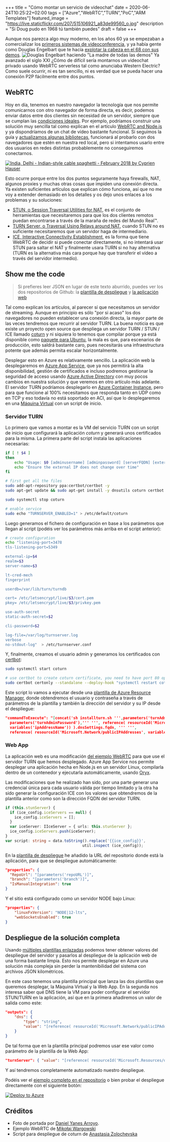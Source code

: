 +++
title =  "Cómo montar un servicio de videochat"
date = 2020-06-24T10:25:22+02:00
tags = ["Azure","WebRTC","TURN","PoC","ARM Templates"]
featured_image = "https://live.staticflickr.com/207/515106921_a83de99560_o.jpg"
description = "Si Doug pudo en 1968 tú también puedes"
draft = false
+++


Aunque nos parezca algo muy moderno, en los años 60 ya se empezaban a comercializar los [primeros sistemas de videoconferencia][pinkponk], y ya había gente como Douglas Engelbart que te hacía [explotar la cabeza en el 68 con sus demos][motherofalldemos].
![Douglas Engelbart haciendo "La madre de todas las demos"](/como-montar-videochat/engelbartdemo.png "La demo de la lista de la compra de Doug")
Ya avanzado el siglo XXI ¿Cómo de difícil sería montarnos un videochat privado usando WebRTC serverless tal como anunciaba Western Electric? Como suele ocurrir, ni es tan sencillo, ni es verdad que se pueda hacer una conexión P2P fácilmente entre dos puntos.

## WebRTC

Hoy en día, tenemos en nuestro navegador la tecnología que nos permite comunicarnos con otro navegador de forma directa, es decir, podemos enviar datos entre dos clientes sin necesidad de un servidor, siempre que se cumplan las [condiciones ideales][spherical_cow]. Por ejemplo, podríamos construir una solución muy sencilla tal como explican en el artículo [WebRTC and Node.js][webrtcdemo] y ya dispondríamos de un chat de vídeo bastante funcional. Si seguimos la guía y [actualizamos algunas bibliotecas][videochatgit], funcionará al probarlo con dos navegadores que estén en nuestra red local, pero si intentamos usarlo entre dos usuarios en redes distintas probablemente no conseguiremos conectarnos.

[![India, Delhi - Indian-style cable spaghetti - February 2018 by Cyprien Hauser](https://live.staticflickr.com/65535/49204696853_6df9abbc5c_c.jpg)](https://flic.kr/p/2hY3W7i "A ver si encuentras qué cable es el tuyo")

Esto ocurre porque entre los dos puntos seguramente haya firewalls, NAT, algunos proxies y muchas otras cosas que impiden una conexión directa. Ya existen suficientes artículos que explican cómo funciona, así que no me voy a extender demasiado en los detalles y os dejo unos enlaces a los problemas y su soluciones:

* [STUN, o Session Traversal Utilities for NAT][STUN], es el conjunto de herramientas que necesitaremos para que los dos clientes remotos puedan encontrarse a través de la maraña de redes del Mundo Real&trade;.
* [TURN Server, o Traversal Using Relays around NAT][TURN], cuando STUN no es suficiente necesitaremos que un servidor haga de intermediario.
* [ICE, Interactive Connectivity Establishment][ICE], es la forma que tiene WebRTC de decidir si puede conectar directamente, si no intentará usar STUN para saltar el NAT y finalmente usara TURN si no hay alternativa (TURN es la alternativa más cara porque hay que transferir el vídeo a través del servidor intermedio).

## Show me the code

> Si prefieres leer JSON en lugar de este texto aburrido, puedes ver los dos repositorios de Github: la [plantilla de despliegue][videochatgit] y [la aplicación web][webappgit]

Tal como explican los artículos, al parecer sí que necesitamos un servidor de streaming. Aunque en principio es sólo "por si acaso" los dos navegadores no pueden establecer una conexión directa, la mayor parte de las veces tendremos que recurrir al servidor TURN. La buena noticia es que existe un proyecto open source que despliega un servidor TURN / STUN / ICE llamado [coturn][coturngit] y ni siquiera lo tenemos que compilar porque ya está disponible como [paquete para Ubuntu][coturn], la mala es que, para escenarios de producción, esto saldrá bastante caro, pues necesitarás una infraestructura potente que además permita escalar horizontalmente.

Desplegar esto en Azure es relativamente sencillo. La aplicación web la desplegaremos en [Azure App Service][appservice], que ya nos permitirá la alta disponibilidad, gestión de certificados e incluso podremos gestionar la seguridad de acceso usando [Azure Active Directory][aad] con muy pocos cambios en nuestra solución y que veremos en otro artículo más adelante. El servidor TURN podríamos desplegarlo en [Azure Container Instance][aci], pero para que funcione al 100% necesitamos que responda tanto en UDP como en TCP y eso todavía no está soportado en ACI, así que lo desplegaremos en una [Máquina Virtual][vm] con un script de inicio.

### Servidor TURN

Lo primero que vamos a montar es la VM del servicio TURN con un script de inicio que configurará la aplicación *coturn* y generará unos certificados para la misma. La primera parte del script instala las aplicaciones necesarias:

```bash
if [ ! $4 ]
then
    echo "Usage: $0 [adminusername] [adminpassword] [serverFQDN] [externalip]"
    echo "Ensure the external IP does not change over time"
fi

# first get all the files
sudo add-apt-repository ppa:certbot/certbot -y
sudo apt-get update && sudo apt-get install -y dnsutils coturn certbot

sudo systemctl stop coturn

# enable service
sudo echo "TURNSERVER_ENABLED=1" > /etc/default/coturn
```

Luego generamos el fichero de configuración en base a los parámetros que llegan al script (podéis ver los parámetros más arriba en el script anterior):

```bash
# create configuration
echo "listening-port=3478
tls-listening-port=5349

external-ip=$4
realm=$3
server-name=$3

lt-cred-mech
fingerprint

userdb=/var/lib/turn/turndb

cert= /etc/letsencrypt/live/$3/cert.pem
pkey= /etc/letsencrypt/live/$3/privkey.pem

use-auth-secret
static-auth-secret=$2

cli-password=$2

log-file=/var/log/turnserver.log
verbose
no-stdout-log"  > /etc/turnserver.conf
```

Y, finalmente, creamos el usuario admin y generamos los certificados con [certbot][certbot]:

```bash
sudo systemctl start coturn

# use certbot to create coturn certificate, you need to have port 80 open to allow the certbot to verify
sudo certbot certonly --standalone --deploy-hook "systemctl restart coturn" -d $3 --agree-tos --no-eff-email --register-unsafely-without-email
```

Este script lo vamos a ejecutar desde una [plantilla de Azure Resource Manager][turnserverdeploy], donde obtendremos el usuario y contraseña a través de parámetros de la plantilla y también la dirección del servidor y su IP desde el despliegue:

```json
"commandToExecute": "[concat('sh installturn.sh ''',parameters('turnAdmin'),''' ''',
  parameters('turnAdminPassword'),''' ''', reference( resourceId('Microsoft.Network/publicIPAddresses',
  variables('ipAddressName')) ).dnsSettings.fqdn, ''' ''',
  reference( resourceId('Microsoft.Network/publicIPAddresses', variables('ipAddressName')) ).ipAddress, '''')]"
```

### Web App

La aplicación web es una modificación [del ejemplo WebRTC][webrtcdemo] para que use el servidor TURN que hemos desplegado. Azure App Service nos permite desplegar una aplicación hecha en Node.js en un servidor Linux, compilarla dentro de un contenedor y ejecutarla automáticamente, usando [Oryx][oryx].

Las modificaciones que he realizado han sido, por una parte generar una credencial única para cada usuario válida por tiempo limitado y la otra ha sido generar la configuración ICE con los valores que obtendremos de la plantilla anterior como son la dirección FQDN del servidor TURN.

```Typescript
if (this.stunServer) {
  if (ice_config.iceServers == null) {
    ice_config.iceServers = [];
  }
  var iceServer: IIceServer = { urls: this.stunServer };
  ice_config.iceServers.push(iceServer);
}
var script: string = data.toString().replace('{{ice_config}}',
                                  util.inspect (ice_config));
```

En la [plantilla de despliegue][webappgit] he añadido la URL del repositorio donde está la aplicación, para que se despliegue automáticamente:

```json
"properties": {
  "RepoUrl": "[parameters('repoURL')]",
  "branch": "[parameters('branch')]",
  "IsManualIntegration": true
}
```

Y el sitio está configurado como un servidor NODE bajo Linux:

```json
"properties": {
    "linuxFxVersion": "NODE|12-lts",
    "webSocketsEnabled": true
}
```

## Despliegue de la solución completa

Usando [múltiples plantillas enlazadas][linkedtemplates] podemos tener obtener valores del despliegue del servidor y pasarlos al despliegue de la aplicación web de una forma bastante limpia. Esto nos permite desplegar en Azure una solución más compleja sin perder la mantenibilidad del sistema con archivos JSON kilométricos.

En este caso tenemos una plantilla principal que lanza las dos plantillas que queremos desplegar, la Máquina Virtual y la Web App. En la segunda nos interesa saber qué DNS tiene la VM para poder configurar el servidor STUN/TURN en la aplicación, así que en la primera añadiremos un valor de salida como este:

```json
"outputs": {
    "dns": {
        "type": "string",
        "value": "[reference( resourceId('Microsoft.Network/publicIPAddresses', variables('ipAddressName')) ).dnsSettings.fqdn]"
    }
}
```

De tal forma que en la plantilla principal podremos usar ese valor como parámetro de la plantilla de la Web App:

```json
"turnServer": { "value": "[reference( resourceId('Microsoft.Resources/deployments', 'turnserverTemplate') ).outputs.dns.value]" }
```

Y así tendremos completamente automatizado nuestro despliegue.

Podéis ver el [ejemplo completo en el repositorio][videochatgit] o bien probar el despliegue directamente con el siguiente botón:

[![Deploy to Azure](https://azuredeploy.net/deploybutton.png)](https://portal.azure.com/#create/Microsoft.Template/uri/https%3A%2F%2Fraw.githubusercontent.com%2Fjmservera%2Fvideochat%2Fmain%2Fazuredeploy.json)

## Créditos

* Foto de portada por [Daniel Yanes Arroyo][pinkponk].
* Ejemplo WebRTC de [Mikołaj Wargowski][webrtcdemo]
* Script para despliegue de coturn de [Anastasia Zolochevska][coturnscript]


[motherofalldemos]: https://www.youtube.com/watch?v=M5PgQS3ZBWA&list=PLCGFadV4FqU3flMPLg36d8RFQW65bWsnP
[webrtcdemo]: https://tsh.io/blog/how-to-write-video-chat-app-using-webrtc-and-nodejs/
[STUN]: https://en.wikipedia.org/wiki/STUN
[TURN]: https://en.wikipedia.org/wiki/Traversal_Using_Relays_around_NAT
[ICE]: https://en.wikipedia.org/wiki/Interactive_Connectivity_Establishment
[coturngit]: https://github.com/coturn/coturn
[coturn]: https://packages.ubuntu.com/bionic/coturn "paquete para Ubuntu"
[videochatgit]: https://github.com/jmservera/videochat
[webappgit]: https://github.com/jmservera/videochat-webapp
[Azure]: https://azure.microsoft.com
[pinkponk]: https://www.flickr.com/photos/pinkponk/515106921
[certbot]: https://certbot.eff.org/
[turnserverdeploy]: https://github.com/jmservera/videochat/blob/main/turnserver/azuredeploy.json
[coturnscript]: https://devblogs.microsoft.com/cse/2018/01/29/orchestrating-turn-servers-cloud-deployment/
[spherical_cow]: https://en.wikipedia.org/wiki/Spherical_cow
[appservice]: https://azure.microsoft.com/services/app-service/
[aad]: https://azure.microsoft.com/services/active-directory/
[aci]: https://azure.microsoft.com/services/container-instances/
[vm]: https://azure.microsoft.com/services/virtual-machines/
[oryx]: https://github.com/Microsoft/Oryx
[linkedtemplates]: https://docs.microsoft.com/azure/azure-resource-manager/templates/linked-templates
